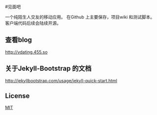 #见面吧

一个纯陌生人交友的移动应用。 在Github 上主要保存，项目wiki 和测试脚本。 客户端代码后续会陆续开源。

## 查看blog
http://vdating.455.so

## 关于Jekyll-Bootstrap 的文档

http://jekyllbootstrap.com/usage/jekyll-quick-start.html

## License

[MIT](http://opensource.org/licenses/MIT)
